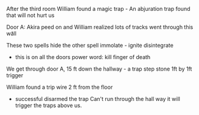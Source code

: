 After the third room
William found a magic trap - An abjuration trap found that will not hurt us

Door A: Akira peed on and William realized lots of tracks went through this wa᷆ll

These two spells hide the other spell
immolate - ignite
disintegrate
 - this is on all the doors
power word: kill
finger of death

We get through door A, 
15 ft down the hallway - a trap step stone 1ft by 1ft trigger

William found a trip wire 2 ft from the floor 
- successful disarmed the trap
Can't run through the hall way it will trigger the traps above us. 
